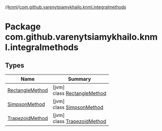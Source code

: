 //[knml](../../index.md)/[com.github.varenytsiamykhailo.knml.integralmethods](index.md)

# Package com.github.varenytsiamykhailo.knml.integralmethods

## Types

| Name | Summary |
|---|---|
| [RectangleMethod](-rectangle-method/index.md) | [jvm]<br>class [RectangleMethod](-rectangle-method/index.md) |
| [SimpsonMethod](-simpson-method/index.md) | [jvm]<br>class [SimpsonMethod](-simpson-method/index.md) |
| [TrapezoidMethod](-trapezoid-method/index.md) | [jvm]<br>class [TrapezoidMethod](-trapezoid-method/index.md) |

